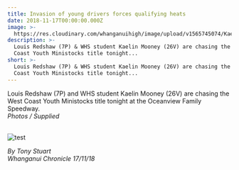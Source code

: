 ```yaml
---
title: Invasion of young drivers forces qualifying heats
date: 2018-11-17T00:00:00.000Z
image: >-
  https://res.cloudinary.com/whanganuihigh/image/upload/v1565745074/Kaelin_Mooney_chron_17_nov.png
description: >-
  Louis Redshaw (7P) & WHS student Kaelin Mooney (26V) are chasing the West
  Coast Youth Ministocks title tonight...
short: >-
  Louis Redshaw (7P) & WHS student Kaelin Mooney (26V) are chasing the West
  Coast Youth Ministocks title tonight...
---
```

<p>Louis Redshaw (7P) and WHS student Kaelin Mooney (26V) are chasing the West Coast Youth Ministocks title tonight at the Oceanview Family Speedway.<br /><em>Photos / Supplied</em><br /><br /></p>
<p><img 

![test](https://res.cloudinary.com/whanganuihigh/image/upload/v1565745139/Kaelin_Mooney_speedway_writing17_nov.png)


<p><em>By Tony Stuart</em><br /><em>Whanganui Chronicle 17/11/18</em></p>
